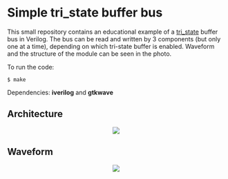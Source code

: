Simple tri_state buffer bus
===================================
This small repository contains an educational example of a [tri_state](https://nandland.com/create-tri-state-buffer-in-vhdl-and-verilog/) buffer bus in Verilog. The bus can be read and written by 3 components (but only one at a time), depending on which tri-state buffer is enabled.  Waveform and the structure of the module can be seen in the photo.

To run the code:

	$ make

Dependencies: **iverilog** and **gtkwave**


## Architecture

<p align="center">
  <img src="https://raw.githubusercontent.com/Nado15/tri_state-bus/master/tri_state_bus_architecture.png"/>
</p>

## Waveform

<p align="center">
  <img src="https://raw.githubusercontent.com/Nado15/tri_state-bus/master/waveform_tri_state_bus.png"/>
</p>

